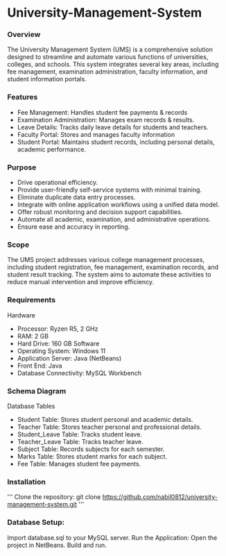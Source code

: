 # University-Management-System

### Overview
The University Management System (UMS) is a comprehensive solution designed to streamline and automate various functions of universities, colleges, and schools. This system integrates several key areas, including fee management, examination administration, faculty information, and student information portals. 

### Features
 - Fee Management: Handles student fee payments & records
 - Examination Administration: Manages exam records & results.
 - Leave Details: Tracks daily leave details for students and teachers.
 - Faculty Portal: Stores and manages faculty information
 - Student Portal: Maintains student records, including personal details, academic performance.


### Purpose
 - Drive operational efficiency.
 - Provide user-friendly self-service systems with minimal training.
 - Eliminate duplicate data entry processes.
 - Integrate with online application workflows using a unified data model.
 - Offer robust monitoring and decision support capabilities.
 - Automate all academic, examination, and administrative operations.
 - Ensure ease and accuracy in reporting.


### Scope
The UMS project addresses various college management processes, including student registration, fee management, examination records, and student result tracking. The system aims to automate these activities to reduce manual intervention and improve efficiency.

### Requirements
Hardware
 - Processor: Ryzen R5, 2 GHz
 - RAM: 2 GB
 - Hard Drive: 160 GB
Software
 - Operating System: Windows 11
 - Application Server: Java (NetBeans)
 - Front End: Java
 - Database Connectivity: MySQL Workbench


### Schema Diagram

Database Tables
 - Student Table: Stores student personal and academic details.
 - Teacher Table: Stores teacher personal and professional details.
 - Student_Leave Table: Tracks student leave.
 - Teacher_Leave Table: Tracks teacher leave.
 - Subject Table: Records subjects for each semester.
 - Marks Table: Stores student marks for each subject.
 - Fee Table: Manages student fee payments.


### Installation
''' Clone the repository:
git clone https://github.com/nabil0812/university-management-system.git
''' 
### Database Setup:
Import database.sql to your MySQL server.
Run the Application:
Open the project in NetBeans.
Build and run.

